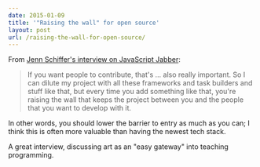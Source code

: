 ```yaml
---
date: 2015-01-09
title: '"Raising the wall" for open source'
layout: post
url: /raising-the-wall-for-open-source/
---
```


From [Jenn Schiffer's interview on JavaScript Jabber](http://devchat.tv/js-jabber/140-jsj-using-art-to-get-and-keep-people-interested-in-programming-with-jenn-schiffer):

> If you want people to contribute, that's ... also really important. So I can dilute my project with all these frameworks and task builders and stuff like that, but every time you add something like that, you're raising the wall that keeps the project between you and the people that you want to develop with it.

In other words, you should lower the barrier to entry as much as you can; I think this is often more valuable than having the newest tech stack.

A great interview, discussing art as an "easy gateway" into teaching programming.
